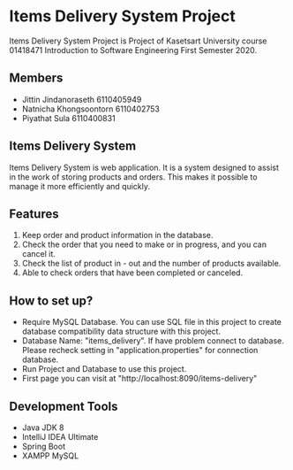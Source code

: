 # Items Delivery System Project
Items Delivery System Project is Project of Kasetsart University course 01418471 Introduction to Software Engineering First Semester 2020.

## Members 
 - Jittin Jindanoraseth 6110405949
 - Natnicha Khongsoontorn 6110402753
 - Piyathat Sula 6110400831


## Items Delivery System
Items Delivery System is web application. It is a system designed to assist in the work of storing products and orders. This makes it possible to manage it more efficiently and quickly.


## Features
1. Keep order and product information in the database.
2. Check the order that you need to make or in progress, and you can cancel it.
3. Check the list of product in - out and the number of products available.
4. Able to check orders that have been completed or canceled.


## How to set up?
 - Require MySQL Database. You can use SQL file in this project to create database compatibility data structure with this project.
 - Database Name: "items_delivery". If have problem connect to database. Please recheck setting in "application.properties" for connection database.
 - Run Project and Database to use this project.
 - First page you can visit at "http://localhost:8090/items-delivery"
 
 
## Development Tools
 - Java JDK 8
 - IntelliJ IDEA Ultimate
 - Spring Boot 
 - XAMPP MySQL
 
